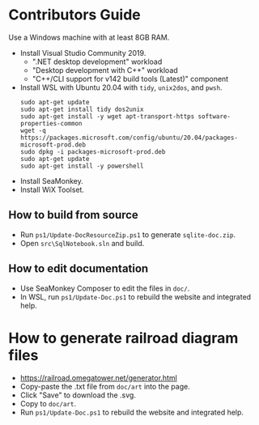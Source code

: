 # Contributors Guide

Use a Windows machine with at least 8GB RAM.

- Install Visual Studio Community 2019.
    - ".NET desktop development" workload
    - "Desktop development with C++" workload
    - "C++/CLI support for v142 build tools (Latest)" component
- Install WSL with Ubuntu 20.04 with `tidy`, `unix2dos`, and `pwsh`.
    ```
    sudo apt-get update
    sudo apt-get install tidy dos2unix
    sudo apt-get install -y wget apt-transport-https software-properties-common
    wget -q https://packages.microsoft.com/config/ubuntu/20.04/packages-microsoft-prod.deb
    sudo dpkg -i packages-microsoft-prod.deb
    sudo apt-get update
    sudo apt-get install -y powershell
    ```
- Install SeaMonkey.
- Install WiX Toolset.

## How to build from source

- Run `ps1/Update-DocResourceZip.ps1` to generate `sqlite-doc.zip`.
- Open `src\SqlNotebook.sln` and build.

## How to edit documentation

- Use SeaMonkey Composer to edit the files in `doc/`.
- In WSL, run `ps1/Update-Doc.ps1` to rebuild the website and integrated help.

# How to generate railroad diagram files

- https://railroad.omegatower.net/generator.html
- Copy-paste the .txt file from `doc/art` into the page.
- Click "Save" to download the .svg.
- Copy to `doc/art`.
- Run `ps1/Update-Doc.ps1` to rebuild the website and integrated help.
